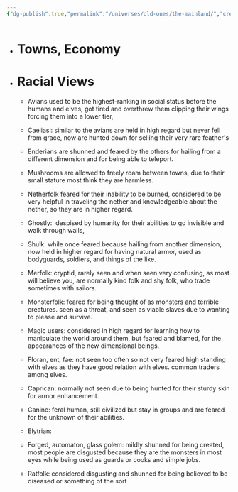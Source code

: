 ```yaml
---
{"dg-publish":true,"permalink":"/universes/old-ones/the-mainland/","created":"2024-06-26T10:37:42.735-08:00","updated":"2024-06-18T11:53:36.169-08:00"}
---
```


- # Towns, Economy
    
- # Racial Views
	- Avians used to be the highest-ranking in social status before the humans and elves, got tired and overthrew them clipping their wings forcing them into a lower tier,
    
	- Caeliasi: similar to the avians are held in high regard but never fell from grace, now are hunted down for selling their very rare feather's
	
	- Enderians are shunned and feared by the others for hailing from a different dimension and for being able to teleport.
    
	- Mushrooms are allowed to freely roam between towns, due to their small stature most think they are harmless.
    
	- Netherfolk feared for their inability to be burned, considered to be very helpful in traveling the nether and knowledgeable about the nether, so they are in higher regard.
    
	- Ghostly:  despised by humanity for their abilities to go invisible and walk through walls, 
    
	- Shulk: while once feared because hailing from another dimension, now held in higher regard for having natural armor, used as bodyguards, soldiers, and things of the like.
    
	- Merfolk: cryptid, rarely seen and when seen very confusing, as most will believe you, are normally kind folk and shy folk, who trade sometimes with sailors.
    
	- Monsterfolk: feared for being thought of as monsters and terrible creatures. seen as a threat, and seen as viable slaves due to wanting to please and survive.
    
	- Magic users: considered in high regard for learning how to manipulate the world around them, but feared and blamed, for the appearances of the new dimensional beings.
    
	- Floran, ent, fae: not seen too often so not very feared high standing with elves as they have good relation with elves. common traders among elves.
    
	- Caprican: normally not seen due to being hunted for their sturdy skin for armor enhancement.
    
	- Canine: feral human, still civilized but stay in groups and are feared for the unknown of their abilities.
    
	- Elytrian: 
    
	- Forged, automaton, glass golem: mildly shunned for being created, most people are disgusted because they are the monsters in most eyes while being used as guards or cooks and simple jobs.
    
	- Ratfolk: considered disgusting and shunned for being believed to be diseased or something of the sort